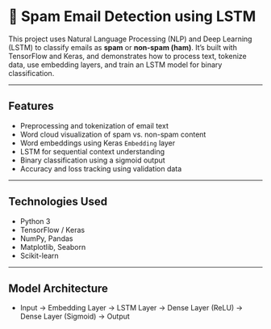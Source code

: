 # 📧 Spam Email Detection using LSTM

This project uses Natural Language Processing (NLP) and Deep Learning (LSTM) to classify emails as **spam** or **non-spam (ham)**. It’s built with TensorFlow and Keras, and demonstrates how to process text, tokenize data, use embedding layers, and train an LSTM model for binary classification.

---

## Features

- Preprocessing and tokenization of email text
- Word cloud visualization of spam vs. non-spam content
- Word embeddings using Keras `Embedding` layer
- LSTM for sequential context understanding
- Binary classification using a sigmoid output
- Accuracy and loss tracking using validation data

---

## Technologies Used

- Python 3
- TensorFlow / Keras
- NumPy, Pandas
- Matplotlib, Seaborn
- Scikit-learn

---

## Model Architecture
- Input → Embedding Layer → LSTM Layer → Dense Layer (ReLU) → Dense Layer (Sigmoid) → Output

